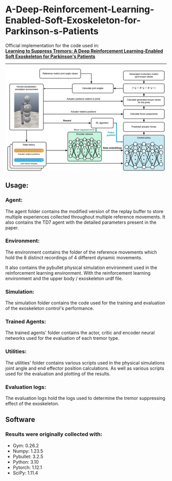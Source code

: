 # A-Deep-Reinforcement-Learning-Enabled-Soft-Exoskeleton-for-Parkinson-s-Patients

Official implementation for the code used in:  
**[Learning to Suppress Tremors: A Deep Reinforcement Learning-Enabled Soft Exoskeleton for Parkinson's Patients](https://www.frontiersin.org/articles/10.3389/frobt.2025.1537470/full)**

---

![Simulation Process](https://github.com/TomasDelaney/A-Deep-Reinforcement-Learning-Enabled-Soft-Exoskeleton-for-Parkinson-s-Patients/raw/f688bda4fd42742b4361807146930cc67efa8a20/Images/Simulation_process.png)

## Usage:
### Agent:
The agent folder contains the modified version of the replay buffer to store multiple experiences
collected throughout multiple reference movements.
It also contains the TD7 agent with the detailed parameters present in the paper.

### Environment:
The environment contains the folder of the reference movements which hold the 8 distinct
recordings of 4 different dynamic movements.

It also contains the pybullet physical simulation environment used in the reinforcement
learning environment. With the reinforcement learning environment and the upper body / exoskeleton
urdf file.

### Simulation:

The simulation folder contains the code used for the training and evaluation of the exoskeleton
control's performance.

### Trained Agents:

The trained agents' folder contains the actor, critic and encoder neural networks used for
the evaluation of each tremor type.

### Utilities:

The utilities' folder contains various scripts used in the physical simulations joint angle and end
effector position calculations. As well as various scripts used for the evaluation and plotting of
the results.

### Evaluation logs:

The evaluation logs hold the logs used to determine the tremor suppressing effect of the exoskeleton.

## Software
### Results were originally collected with:
* Gym: 0.26.2
* Numpy: 1.23.5
* Pybullet: 3.2.5
* Python: 3.10
* Pytorch: 1.12.1
* SciPy: 1.11.4
